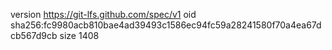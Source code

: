 version https://git-lfs.github.com/spec/v1
oid sha256:fc9980acb810bae4ad39493c1586ec94fc59a28241580f70a4ea67dcb567d9cb
size 1408

